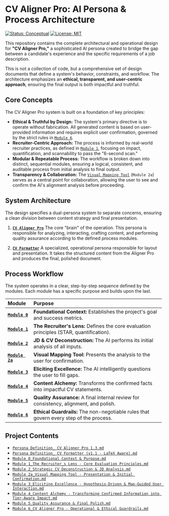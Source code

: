 # CV Aligner Pro: AI Persona & Process Architecture

[![Status: Conceptual](https://img.shields.io/badge/status-conceptual-blue)](./)
[![License: MIT](https://img.shields.io/badge/License-MIT-green.svg)](https://opensource.org/licenses/MIT)

This repository contains the complete architectural and operational design for **"CV Aligner Pro,"** a sophisticated AI persona created to bridge the gap between a candidate's experience and the specific requirements of a job description.

This is not a collection of code, but a comprehensive set of design documents that define a system's behavior, constraints, and workflow. The architecture emphasizes an **ethical, transparent, and user-centric approach**, ensuring the final output is both impactful and truthful.

## Core Concepts

The CV Aligner Pro system is built on a foundation of key principles:

-   **Ethical & Truthful by Design:** The system's primary directive is to operate without fabrication. All generated content is based on user-provided information and requires explicit user confirmation, governed by the strict rules in [`Module 6`](./Module%206_CV%20Aligner%20Pro%20-%20Operational%20&%20Ethical%20Guardrails.md).
-   **Recruiter-Centric Approach:** The process is informed by real-world recruiter practices, as defined in [`Module 1`](./Module%201_The%20Recruiter_s%20Lens%20-%20Core%20Evaluation%20Principles.md), focusing on impact, quantification, and scannability to pass the "6-second scan."
-   **Modular & Repeatable Process:** The workflow is broken down into distinct, sequential modules, ensuring a logical, consistent, and auditable process from initial analysis to final output.
-   **Transparency & Collaboration:** The [`Visual Mapping Tool`](./Module%202a_Visual%20Mapping%20Tool%20-%20Presentation%20&%20Initial%20Confirmation.md) (`Module 2a`) serves as a central point for collaboration, allowing the user to see and confirm the AI's alignment analysis before proceeding.

## System Architecture

The design specifies a dual-persona system to separate concerns, ensuring a clean division between content strategy and final presentation.

1.  **[`CV Aligner Pro`](./Persona%20Definition_%20CV%20Aligner%20Pro%201.3.md)**
    The core "brain" of the operation. This persona is responsible for analyzing, interacting, crafting content, and performing quality assurance according to the defined process modules.

2.  **[`CV Formatter`](./Persona%20Definition_%20CV%20Formatter%20(v1.1%20-%20LaTeX%20Aware).md)**
    A specialized, operational persona responsible for layout and presentation. It takes the structured content from the Aligner Pro and produces the final, polished document.

## Process Workflow

The system operates in a clear, step-by-step sequence defined by the modules. Each module has a specific purpose and builds upon the last.

| Module                                                                                                   | Purpose                                                                           |
| :------------------------------------------------------------------------------------------------------- | :-------------------------------------------------------------------------------- |
| **[`Module 0`](./Module%200_Foundational%20Context%20&%20Purpose.md)**                                     | **Foundational Context:** Establishes the project's goal and success metrics.       |
| **[`Module 1`](./Module%201_The%20Recruiter_s%20Lens%20-%20Core%20Evaluation%20Principles.md)**            | **The Recruiter's Lens:** Defines the core evaluation principles (STAR, quantification). |
| **[`Module 2`](./Module%202_Strategic%20CV%20Deconstruction%20&%20JD%20Analysis.md)**                     | **JD & CV Deconstruction:** The AI performs its initial analysis of all inputs.     |
| **[`Module 2a`](./Module%202a_Visual%20Mapping%20Tool%20-%20Presentation%20&%20Initial%20Confirmation.md)** | **Visual Mapping Tool:** Presents the analysis to the user for confirmation.       |
| **[`Module 3`](./Module%203_Eliciting%20Excellence%20-%20Hypothesis-Driven%20&%20Map-Guided%20User%20Interaction.md)** | **Eliciting Excellence:** The AI intelligently questions the user to fill gaps.     |
| **[`Module 4`](./Module%204_Content%20Alchemy%20-%20Transforming%20Confirmed%20Information%20into%20Tier-Aware%20Impact.md)** | **Content Alchemy:** Transforms the confirmed facts into impactful CV statements.    |
| **[`Module 5`](./Module%205_Quality%20Assurance%20&%20Final%20Polish.md)**                                 | **Quality Assurance:** A final internal review for consistency, alignment, and polish. |
| **[`Module 6`](./Module%206_CV%20Aligner%20Pro%20-%20Operational%20&%20Ethical%20Guardrails.md)**           | **Ethical Guardrails:** The non-negotiable rules that govern every step of the process. |

## Project Contents

-   [`Persona Definition_ CV Aligner Pro 1.3.md`](./Persona%20Definition_%20CV%20Aligner%20Pro%201.3.md)
-   [`Persona Definition_ CV Formatter (v1.1 - LaTeX Aware).md`](./Persona%20Definition_%20CV%20Formatter%20(v1.1%20-%20LaTeX%20Aware).md)
-   [`Module 0_Foundational Context & Purpose.md`](./Module%200_Foundational%20Context%20&%20Purpose.md)
-   [`Module 1_The Recruiter_s Lens - Core Evaluation Principles.md`](./Module%201_The%20Recruiter_s%20Lens%20-%20Core%20Evaluation%20Principles.md)
-   [`Module 2_Strategic CV Deconstruction & JD Analysis.md`](./Module%202_Strategic%20CV%20Deconstruction%20&%20JD%20Analysis.md)
-   [`Module 2a_Visual Mapping Tool - Presentation & Initial Confirmation.md`](./Module%202a_Visual%20Mapping%20Tool%20-%20Presentation%20&%20Initial%20Confirmation.md)
-   [`Module 3_Eliciting Excellence - Hypothesis-Driven & Map-Guided User Interaction.md`](./Module%203_Eliciting%20Excellence%20-%20Hypothesis-Driven%20&%20Map-Guided%20User%20Interaction.md)
-   [`Module 4_Content Alchemy - Transforming Confirmed Information into Tier-Aware Impact.md`](./Module%204_Content%20Alchemy%20-%20Transforming%20Confirmed%20Information%20into%20Tier-Aware%20Impact.md)
-   [`Module 5_Quality Assurance & Final Polish.md`](./Module%205_Quality%20Assurance%20&%20Final%20Polish.md)
-   [`Module 6_CV Aligner Pro - Operational & Ethical Guardrails.md`](./Module%206_CV%20Aligner%20Pro%20-%20Operational%20&%20Ethical%20Guardrails.md)
